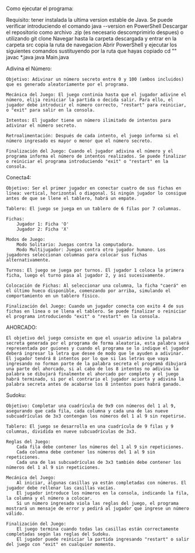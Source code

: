 Como ejecutar el programa:

Requisito: tener instalada la ultima version estable de Java. Se puede verificar introduciendo el comando java --version en PowerShell
Descargar el repositorio como archivo .zip (es necesario descomprimirlo despues) o utilizando git clone
Navegar hasta la carpeta descargada y entrar en la carpeta src
copia la ruta de navegacion
Abrir PowerShell y ejecutar los siguientes comandos sustituyendo <ruta> por la ruta que hayas copiado
cd "<ruta>"
javac *.java
java Main.java



Adivina el Número:

    Objetivo: Adivinar un número secreto entre 0 y 100 (ambos incluidos) que es generado aleatoriamente por el programa.

    Mecánica del Juego: El juego continúa hasta que el jugador adivine el número, elija reiniciar la partida o decida salir. Para ello, el jugador debe introducir el número correcto, "restart" para reiniciar, o "exit" para salir en la consola.

    Intentos: El jugador tiene un número ilimitado de intentos para adivinar el número secreto.

    Retroalimentación: Después de cada intento, el juego informa si el número ingresado es mayor o menor que el número secreto.

    Finalización del Juego: Cuando el jugador adivina el número y el programa informa el número de intentos realizados. Se puede finalizar o reiniciar el programa introduciendo "exit" o "restart" en la consola.

Conecta4:

    Objetivo: Ser el primer jugador en conectar cuatro de sus fichas en línea: vertical, horizontal o diagonal. Si ningún jugador lo consigue antes de que se llene el tablero, habrá un empate.

    Tablero: El juego se juega en un tablero de 6 filas por 7 columnas.

    Fichas:
        Jugador 1: Ficha 'O'
        Jugador 2: Ficha 'X'

    Modos de Juego:
        Modo Solitario: Juegas contra la computadora.
        Modo Multijugador: Juegas contra otro jugador humano. Los jugadores seleccionan columnas para colocar sus fichas alternativamente.

    Turnos: El juego se juega por turnos. El jugador 1 coloca la primera ficha, luego el turno pasa al jugador 2, y así sucesivamente.

    Colocación de Fichas: Al seleccionar una columna, la ficha "caerá" en el último hueco disponible, comenzando por arriba, simulando el comportamiento en un tablero físico.

    Finalización del Juego: Cuando un jugador conecta con exito 4 de sus fichas en linea o se llena el tablero. Se puede finalizar o reiniciar el programa introduciendo "exit" o "restart" en la consola.

AHORCADO:

    El objetivo del juego consiste en que el usuario adivine la palabra secreta generada por el programa de forma aleatoria, esta palabra será representada por guiones y cuando el programa se lo indique el jugador deberá ingresar la letra que desee de modo que le ayuden a adivinar.
    El jugador tendrá 8 intentos por lo que si las letras que vaya ingresando no forman parte de la palabra secreta el programá dibujará una parte del ahorcado, si al cabo de los 8 intentos no adivina la palabra se dibujará finalmente el ahorcado por completo y el juego habrá terminado, si por el contrario el jugador acierta y adivina la palabra secreta antes de acabarse los 8 intentos pues habrá ganado.

Sudoku:

    Objetivo: Completar una cuadrícula de 9x9 con números del 1 al 9, asegurando que cada fila, cada columna y cada una de las nueve subcuadrículas de 3x3 contengan los números del 1 al 9 sin repetirse.

    Tablero: El juego se desarrolla en una cuadrícula de 9 filas y 9 columnas, dividida en nueve subcuadrículas de 3x3.

    Reglas del Juego:
        Cada fila debe contener los números del 1 al 9 sin repeticiones.
        Cada columna debe contener los números del 1 al 9 sin repeticiones.
        Cada una de las subcuadrículas de 3x3 también debe contener los números del 1 al 9 sin repeticiones.

    Mecánica del Juego:
        Al iniciar, algunas casillas ya están completadas con números. El jugador debe rellenar las casillas vacías.
        El jugador introduce los números en la consola, indicando la fila, la columna y el número a colocar.
        Si un número ingresado viola las reglas del juego, el programa mostrará un mensaje de error y pedirá al jugador que ingrese un número válido.

    Finalización del Juego:
        El juego termina cuando todas las casillas están correctamente completadas según las reglas del Sudoku.
        El jugador puede reiniciar la partida ingresando "restart" o salir del juego con "exit" en cualquier momento.